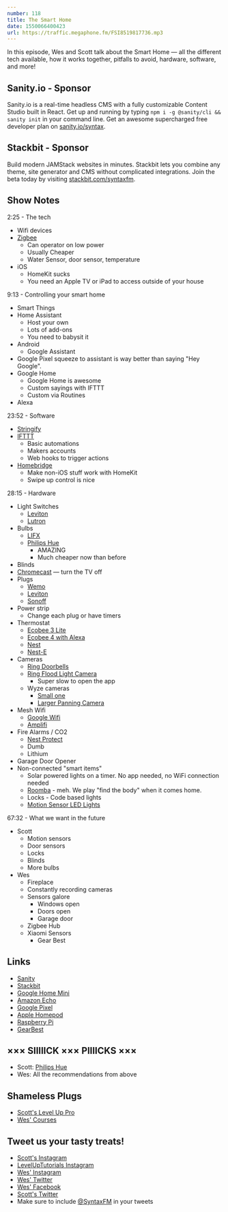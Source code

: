 ```yaml
---
number: 118
title: The Smart Home
date: 1550066400423
url: https://traffic.megaphone.fm/FSI8519817736.mp3
---
```


In this episode, Wes and Scott talk about the Smart Home — all the different tech available, how it works together, pitfalls to avoid, hardware, software, and more!

## Sanity.io - Sponsor

Sanity.io is a real-time headless CMS with a fully customizable Content Studio built in React. Get up and running by typing `npm i -g @sanity/cli && sanity init` in your command line. Get an awesome supercharged free developer plan on [sanity.io/syntax](https://sanity.io/syntax?utm_source=syntax-fm&utm_campaign=syntax1).

## Stackbit - Sponsor

Build modern JAMStack websites in minutes. Stackbit lets you combine any theme, site generator and CMS without complicated integrations. Join the beta today by visiting [stackbit.com/syntaxfm](https://www.stackbit.com/syntaxfm/).

## Show Notes

2:25 - The tech

* Wifi devices
* [Zigbee](https://www.zigbee.org/)
  * Can operator on low power
  * Usually Cheaper
  * Water Sensor, door sensor, temperature
* iOS
  * HomeKit sucks
  * You need an Apple TV or iPad to access outside of your house

9:13 - Controlling your smart home

* Smart Things
* Home Assistant
  * Host your own
  * Lots of add-ons
  * You need to babysit it
* Android
  * Google Assistant
* Google Pixel squeeze to assistant is way better than saying "Hey Google".
* Google Home
  * Google Home is awesome
  * Custom sayings with IFTTT
  * Custom via Routines
* Alexa

23:52 - Software

* [Stringify](https://www.stringify.com/)
* [IFTTT](https://ifttt.com/)
  * Basic automations
  * Makers accounts
  * Web hooks to trigger actions
* [Homebridge](https://homebridge.io/)
  * Make non-iOS stuff work with HomeKit
  * Swipe up control is nice

28:15 - Hardware

* Light Switches
  * [Leviton](https://www.leviton.com/en)
  * [Lutron](https://www.casetawireless.com/)
* Bulbs
  * [LIFX](https://www.lifx.com/)
  * [Philips Hue](http://meethue.com)
    * AMAZING
    * Much cheaper now than before
* Blinds
* [Chromecast](https://store.google.com/product/chromecast) — turn the TV off
* Plugs
  * [Wemo](https://www.belkin.com/us/Products/smarthome-iot/c/wemo/)
  * [Leviton](https://www.leviton.com/en)
  * [Sonoff](https://sonoff.itead.cc/en/)
* Power strip
  * Change each plug or have timers
* Thermostat
  * [Ecobee 3 Lite](https://amzn.to/2MBRAwG)
  * [Ecobee 4 with Alexa](https://amzn.to/2Wylgzw)
  * [Nest](https://amzn.to/2RY0drh)
  * [Nest-E](https://amzn.to/2G6yQ7t)
* Cameras
  * [Ring Doorbells](https://amzn.to/2MAnYja)
  * [Ring Flood Light Camera](https://amzn.to/2B841vD)
    * Super slow to open the app
  * Wyze cameras
    * [Small one](https://amzn.to/2WqCoHi)
    * [Larger Panning Camera](https://amzn.to/2Wl338t)
* Mesh Wifi
  * [Google Wifi](https://store.google.com/us/product/google_wifi)
  * [Amplifi](https://www.amplifi.com/)
* Fire Alarms / CO2
  * [Nest Protect](https://nest.com/smoke-co-alarm/overview/)
  * Dumb
  * Lithium
* Garage Door Opener
* Non-connected "smart items"
  * Solar powered lights on a timer. No app needed, no WiFi connection needed
  * [Roomba](https://store.irobot.com/default/home) - meh. We play "find the body" when it comes home.
  * Locks - Code based lights
  * [Motion Sensor LED Lights](https://www.amazon.com/gp/product/B01HO1FLDI/ref=ppx_od_dt_b_asin_title_s00?ie=UTF8&psc=1)

67:32 - What we want in the future

* Scott
  * Motion sensors
  * Door sensors
  * Locks
  * Blinds
  * More bulbs
* Wes
  * Fireplace
  * Constantly recording cameras
  * Sensors galore
    * Windows open
    * Doors open
    * Garage door
  * Zigbee Hub
  * Xiaomi Sensors
    * Gear Best

## Links

* [Sanity](https://sanity.io/syntax?utm_source=syntax-fm&utm_campaign=syntax1)
* [Stackbit](https://www.stackbit.com/syntaxfm)
* [Google Home Mini](https://store.google.com/us/product/google_home_mini?hl=en-US)
* [Amazon Echo](https://www.amazon.com/all-new-amazon-echo-speaker-with-wifi-alexa-dark-charcoal/dp/B06XCM9LJ4)
* [Google Pixel](https://store.google.com/product/pixel_3)
* [Apple Homepod](https://www.apple.com/ios/home/)
* [Raspberry Pi](https://www.raspberrypi.org/)
* [GearBest](https://us.gearbest.com/)

## ××× SIIIIICK ××× PIIIICKS ×××

* Scott: [Philips Hue](http://meethue.com)
* Wes: All the recommendations from above

## Shameless Plugs

* [Scott's Level Up Pro](https://LevelUpTutorials.com/pro)
* [Wes' Courses](https://www.wesbos.com/courses)

## Tweet us your tasty treats!

* [Scott's Instagram](https://www.instagram.com/stolinski/)
* [LevelUpTutorials Instagram](https://www.instagram.com/LevelUpTutorials/)
* [Wes' Instagram](https://www.instagram.com/wesbos/)
* [Wes' Twitter](https://twitter.com/wesbos)
* [Wes' Facebook](https://www.facebook.com/wesbos.developer)
* [Scott's Twitter](https://twitter.com/stolinski)
* Make sure to include [@SyntaxFM](https://twitter.com/SyntaxFM) in your tweets
